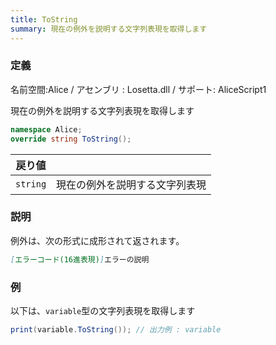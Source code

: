 ```yaml
---
title: ToString
summary: 現在の例外を説明する文字列表現を取得します
---
```

### 定義
名前空間:Alice / アセンブリ : Losetta.dll / サポート: AliceScript1

現在の例外を説明する文字列表現を取得します

```cs title="AliceScript"
namespace Alice;
override string ToString();
```

|戻り値| |
|-|-|
|`string`| 現在の例外を説明する文字列表現|

### 説明
例外は、次の形式に成形されて返されます。

```md title="AliceScript"
[エラーコード(16進表現)]エラーの説明
```

### 例
以下は、`variable`型の文字列表現を取得します

```cs title="AliceScript"
print(variable.ToString()); // 出力例 : variable
```
